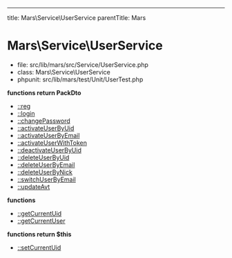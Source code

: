 ---
title: Mars\Service\UserService
parentTitle: Mars


# Mars\Service\UserService

- file: src/lib/mars/src/Service/UserService.php
- class: Mars\Service\UserService
- phpunit: src/lib/mars/test/Unit/UserTest.php

**functions return PackDto**
- [::reg](#mars_user_service_reg)
- [::login](#mars_user_service_login)
- [::changePassword](#mars_user_service_change_password)
- [::activateUserByUid](#mars_user_service_activate_user_by_uid)
- [::activateUserByEmail](#mars_user_service_activate_user_by_email)
- [::activateUserWithToken](#mars_user_service_activate_user_with_token)
- [::deactivateUserByUid](#mars_user_service_deactivate_user_by_uid)
- [::deleteUserByUid](#mars_user_service_delete_user_by_uid)
- [::deleteUserByEmail](#mars_user_service_delete_user_by_email)
- [::deleteUserByNick](#mars_user_service_delete_user_by_nick)
- [::switchUserByEmail](#mars_user_service_switch_user_by_email)
- [::updateAvt](#mars_user_service_update_avt)

**functions**
- [::getCurrentUid](#mars_user_service_get_currentuid)
- [::getCurrentUser](#mars_user_service_get_current_user)

**functions return $this**
- [::setCurrentUid](#mars_user_service_set_current_uid)
